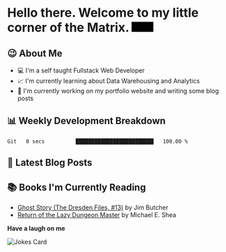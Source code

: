 # Hello there. Welcome to my little corner of the Matrix. <img src="./images/matrix.gif" width="50px">

## :wink: About Me
- :computer: I'm a self taught Fullstack Web Developer
- :chart_with_upwards_trend: I'm currently learning about Data Warehousing and Analytics
- :bookmark_tabs: I'm currently working on my portfolio website and writing some blog posts

## :bar_chart: Weekly Development Breakdown
<!--START_SECTION:waka-->

```text
Git   0 secs          █████████████████████████   100.00 %
```

<!--END_SECTION:waka-->

## :memo: Latest Blog Posts
<!-- BLOG-POST-LIST:START -->
<!-- BLOG-POST-LIST:END -->

## :books: Books I'm Currently Reading
<!-- GOODREADS-LIST:START -->
- [Ghost Story (The Dresden Files, #13)](https://www.goodreads.com/review/show/5227491013?utm_medium=api&utm_source=rss) by Jim Butcher
- [Return of the Lazy Dungeon Master](https://www.goodreads.com/review/show/4968073597?utm_medium=api&utm_source=rss) by Michael E. Shea
<!-- GOODREADS-LIST:END -->

**Have a laugh on me**

<img src="https://readme-jokes.vercel.app/api" alt="Jokes Card" />